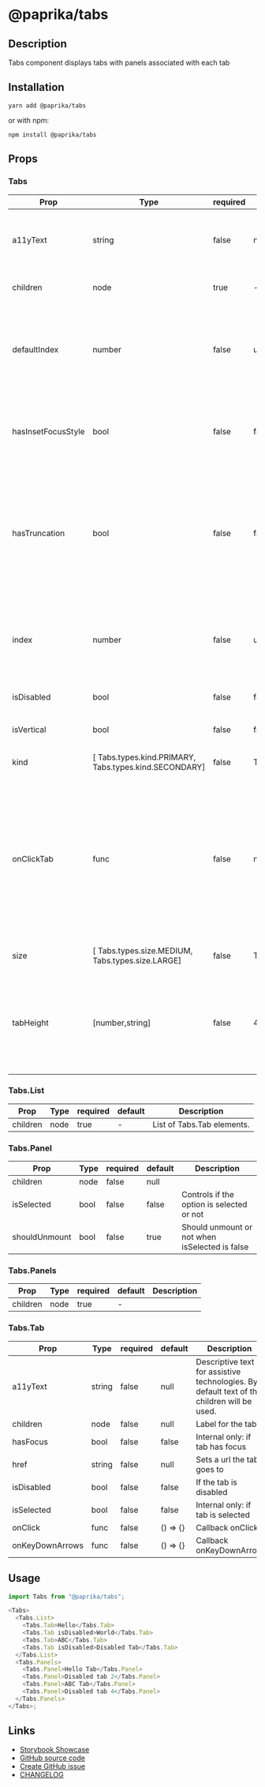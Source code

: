 <!-- start: Autogenerated - do not modify -->

# @paprika/tabs

## Description

Tabs component displays tabs with panels associated with each tab

## Installation

```
yarn add @paprika/tabs
```

or with npm:

```
npm install @paprika/tabs
```

## Props

### Tabs

| Prop               | Type                                                  | required | default                 | Description                                                                                                                                                                         |
| ------------------ | ----------------------------------------------------- | -------- | ----------------------- | ----------------------------------------------------------------------------------------------------------------------------------------------------------------------------------- |
| a11yText           | string                                                | false    | null                    | Description of the purpose of the tabs for assistive technology.                                                                                                                    |
| children           | node                                                  | true     | -                       | Expects Tabs.List and Tabs.Panels.                                                                                                                                                  |
| defaultIndex       | number                                                | false    | undefined               | Sets what tabindex is active by default (uncontrolled component). Use null for no active tab.                                                                                       |
| hasInsetFocusStyle | bool                                                  | false    | false                   | If the visual focus ring for the tabs should be displayed with an inset style.                                                                                                      |
| hasTruncation      | bool                                                  | false    | false                   | Tab labels will be truncated when they run out of space instead of breaking to multiple lines (ignored when isVertical is false).                                                   |
| index              | number                                                | false    | undefined               | Sets what tabindex is active (controlled component). Use null for no active tab.                                                                                                    |
| isDisabled         | bool                                                  | false    | false                   | If the tabs are all disabled.                                                                                                                                                       |
| isVertical         | bool                                                  | false    | false                   | If the tabs are stacked vertically.                                                                                                                                                 |
| kind               | [ Tabs.types.kind.PRIMARY, Tabs.types.kind.SECONDARY] | false    | Tabs.types.kind.PRIMARY | The visual theme of the tabs list.                                                                                                                                                  |
| onClickTab         | func                                                  | false    | null                    | Use this prop when you want to use Tabs as a controlled component (also you must use 'index' prop). When the user clicks on a tab, this gets fired (the tab index is passed to it). |
| size               | [ Tabs.types.size.MEDIUM, Tabs.types.size.LARGE]      | false    | Tabs.types.size.MEDIUM  | Size of the tab label text.                                                                                                                                                         |
| tabHeight          | [number,string]                                       | false    | 48                      | Height of the tabs (ignored when isVertical is true). A number value will be interpreted as height in pixels.                                                                       |

### Tabs.List

| Prop     | Type | required | default | Description                |
| -------- | ---- | -------- | ------- | -------------------------- |
| children | node | true     | -       | List of Tabs.Tab elements. |

### Tabs.Panel

| Prop          | Type | required | default | Description                                    |
| ------------- | ---- | -------- | ------- | ---------------------------------------------- |
| children      | node | false    | null    |                                                |
| isSelected    | bool | false    | false   | Controls if the option is selected or not      |
| shouldUnmount | bool | false    | true    | Should unmount or not when isSelected is false |

### Tabs.Panels

| Prop     | Type | required | default | Description |
| -------- | ---- | -------- | ------- | ----------- |
| children | node | true     | -       |             |

### Tabs.Tab

| Prop            | Type   | required | default  | Description                                                                                |
| --------------- | ------ | -------- | -------- | ------------------------------------------------------------------------------------------ |
| a11yText        | string | false    | null     | Descriptive text for assistive technologies. By default text of the children will be used. |
| children        | node   | false    | null     | Label for the tab                                                                          |
| hasFocus        | bool   | false    | false    | Internal only: if tab has focus                                                            |
| href            | string | false    | null     | Sets a url the tab goes to                                                                 |
| isDisabled      | bool   | false    | false    | If the tab is disabled                                                                     |
| isSelected      | bool   | false    | false    | Internal only: if tab is selected                                                          |
| onClick         | func   | false    | () => {} | Callback onClick                                                                           |
| onKeyDownArrows | func   | false    | () => {} | Callback onKeyDownArrow                                                                    |

<!-- end: Autogenerated - do not modify -->
<!-- content -->

## Usage

```js
import Tabs from "@paprika/tabs";

<Tabs>
  <Tabs.List>
    <Tabs.Tab>Hello</Tabs.Tab>
    <Tabs.Tab isDisabled>World</Tabs.Tab>
    <Tabs.Tab>ABC</Tabs.Tab>
    <Tabs.Tab isDisabled>Disabled Tab</Tabs.Tab>
  </Tabs.List>
  <Tabs.Panels>
    <Tabs.Panel>Hello Tab</Tabs.Panel>
    <Tabs.Panel>Disabled tab 2</Tabs.Panel>
    <Tabs.Panel>ABC Tab</Tabs.Panel>
    <Tabs.Panel>Disabled tab 4</Tabs.Panel>
  </Tabs.Panels>
</Tabs>;
```

<!-- eoContent -->

## Links

- [Storybook Showcase](https://paprika.highbond.com/?path=/story/navigation-tabs--showcase)
- [GitHub source code](https://github.com/acl-services/paprika/tree/master/packages/Tabs/src)
- [Create GitHub issue](https://github.com/acl-services/paprika/issues/new?label=[]&title=@paprika/tabs%20[help]:%20your%20short%20description&body=%0A%23%20Help%20wanted%0A%0A%23%23%20Please%20write%20your%20question.%0A*A%20clear%20and%20concise%20description%20of%20what%20the%20question%20is*%0A%0A%23%23%20Additional%20context%0A*Add%20any%20other%20context%20or%20screenshots%20about%20your%20question%20here.*%0A)
- [CHANGELOG](https://github.com/acl-services/paprika/tree/master/packages/Tabs/CHANGELOG.md)
